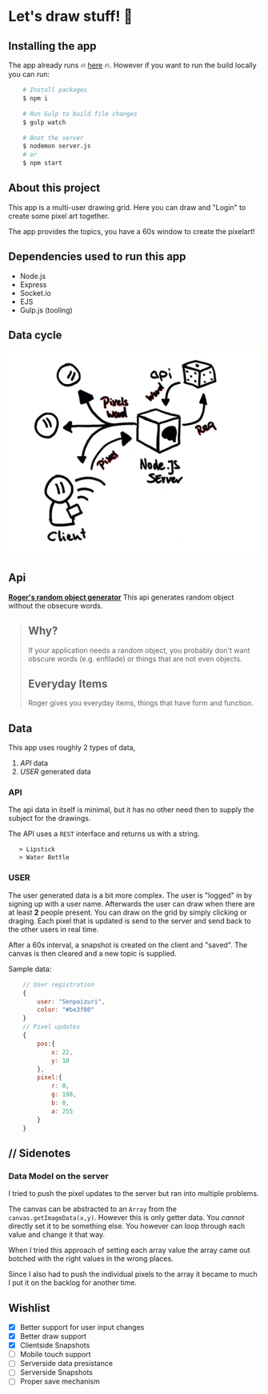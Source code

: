 
# Let's draw stuff! 🎨

## Installing the app

The app already runs 🔥 [here](letsdrawstuff.herokuapp.com) 🔥.
However if you want to run the build locally you can run:
```bash
    # Install packages
    $ npm i
```
```bash
    # Run Gulp to build file changes
    $ gulp watch
```
```bash
    # Boot the server
    $ nodemon server.js
    # or
    $ npm start
```

## About this project 

This app is a multi-user drawing grid. Here you can draw and "Login" to create some pixel art together.

The app provides the topics, you have a 60s window to create the pixelart!

## Dependencies used to run this app

- Node.js
- Express
- Socket.io
- EJS
- Gulp.js (tooling)

## Data cycle

![Diagram](./diagram.jpg)

## Api
[**Roger's random object generator**](http://roger.redevised.com/)
This api generates random object without the obsecure words.

>## Why?
>If your application needs a random object, you probably don't want obscure words (e.g. enfilade) or things that are not even objects.
>## Everyday Items
>Roger gives you everyday items, things that have form and function.

## Data

This app uses roughly 2 types of data,
1. *API* data
2. *USER* generated data

### API
The api data in itself is minimal, but it has no other need then to supply the subject for the drawings.

The API uses a `REST` interface and returns us with a string.
```
   > Lipstick
   > Water Bottle
```

### USER
The user generated data is a bit more complex.
The user is "logged" in by signing up with a user name.
Afterwards the user can draw when there are at least **2** people present.
You can draw on the grid by simply clicking or draging.
Each pixel that is updated is send to the server and send back to the other users in real time.

After a 60s interval, a snapshot is created on the client and "saved". The canvas is then cleared and a new topic is supplied.

Sample data:
```Javascript
    // User registration
    {
        user: "Senpaizuri", 
        color: "#be3f00"
    }
    // Pixel updates
    {
        pos:{
            x: 22, 
            y: 10
        }, 
        pixel:{
            r: 0,   
            g: 198, 
            b: 0, 
            a: 255
        }
    }
```
## // Sidenotes

### Data Model on the server

I tried to push the pixel updates to the server but ran into multiple problems.

The canvas can be abstracted to an `Array` from the `canvas.getImageData(x,y)`. However this is only getter data. You *cannot* directly set it to be something else.
You however can loop through each value and change it that way.

When I tried this approach of setting each array value the array came out botched with the right values in the wrong places.

Since I also had to push the individual pixels to the array it became to much I put it on the backlog for another time.

## Wishlist

- [x] Better support for user input changes
- [x] Better draw support
- [x] Clientside Snapshots
- [ ] Mobile touch support
- [ ] Serverside data presistance
- [ ] Serverside Snapshots
- [ ] Proper save mechanism
